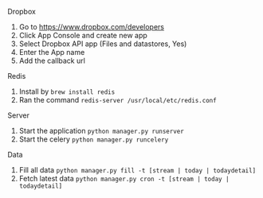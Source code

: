 Dropbox

1. Go to https://www.dropbox.com/developers
2. Click App Console and create new app
3. Select Dropbox API app (Files and datastores, Yes)
4. Enter the App name
5. Add the callback url

Redis

1. Install by `brew install redis`
2. Ran the command `redis-server /usr/local/etc/redis.conf`

Server

1. Start the application `python manager.py runserver`
2. Start the celery `python manager.py runcelery`

Data

1. Fill all data `python manager.py fill -t [stream | today | todaydetail]`
2. Fetch latest data `python manager.py cron -t [stream | today | todaydetail]`
